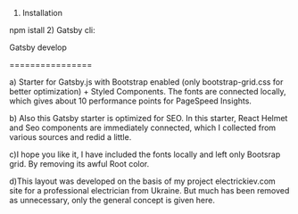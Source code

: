 1) Installation 

npm istall
2) Gatsby cli:

Gatsby develop

================

a) Starter for Gatsby.js with Bootstrap enabled (only bootstrap-grid.css for better optimization) + Styled Components. The fonts are connected locally, which gives about 10 performance points for PageSpeed Insights.

b) Also this Gatsby starter is optimized for SEO. In this starter, React Helmet and Seo components are immediately connected, which I collected from various sources and redid a little.

c)I hope you like it, I have included the fonts locally and left only Bootsrap grid. By removing its awful Root color.

d)This layout was developed on the basis of my project electrickiev.com site for a professional electrician from Ukraine. But much has been removed as unnecessary, only the general concept is given here.